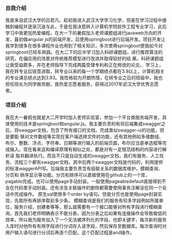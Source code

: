 ### 自我介绍

我是来自武汉大学的吕若凡，起初我进入武汉大学学习化学，但是在学习过程中接触到编程并逐渐沉迷与此，于是在我决意转入计算机学院软件工程专业学习，此后学习中我更加热爱编程，在大一下的暑假加入老师课题组进行javaweb方向的开发，最初做angular js的前端开发，后使用springboot进行后端开发。项目开发让我学到很多在很多课程作业也用到了相关知识，多次使用springboot使我如今对springboot已轻车熟路。在大二下的后半学习加入科研课题组，进行推荐算法的研究，在偏应用的场景对传统推荐模型进行改进并取得较好的结 果。科研课题组让我受益颇多，并在老师指导下完成两篇受理专利和正在修改的论文。 学习上，我在转专业后锐意进取，转专业以来的每一个学期绩点都在3.9以上，计算机相关的专业课总绩点达到3.93。我性格较为开朗热情，在转专业之后的班级中，我也担任班长为同学做贡献，我热爱志愿者服务，获得过2017年武汉大学优秀志愿者。

### 项目介绍

我在大一暑假也就是大二开学时加入老师实验室，参加一个平台类服务端开发，具体使用的技术是springboot和angular.js。我主要负责的有将后端集成swagger之后，将swagger文档，包含了所有接口的文档，完成类似swagger-ui的功能，但是要能 够对文件数组等实现在客户端选择文件的功能，还有其他例如多维数组、布尔、整数、浮点、字符串、日期等进行输入的前端页面，布尔应当是单选框等完成输入。现在看来这和编译原理有相似之处，都是对有一定规范结构的内容进行解析读 取并翻译执行。而且不只是自动生成的swagger文档，我们有服务、人工任务、流程三个都有swagger文档，其中后两个swagger文档是代码的，利用提供的标准waggerAPI写。后端我主要负责含有级联关系的数据库维护，模糊查询、分页和 排序显示等功能。分页和排序可以直接使用在github上的一个库，pagable完成。也可以使用page手动封装。一般使用pageabledefault直接得到不会在代码里手动封装。还有涉及关联操作的删除都需要使用事务注解没在同一个会话中完成操作。 原生sql使用多个order by语句。但是分页也是使用page封装实现，先取所有再排序取前多少条。 模糊查询是我们的服务有较多字段例如所属单位，服务介绍，创建者等等，那么就需要有一个接口能够对所有字段进行模糊查询，首先我们老师明确表示不能分表，因为分表之后如果有连接操作会导致极低的效率，所以我为服务加入了一个无法被序列化的字段，也即关键字，每次新的服务入库时对他所有有用字段进行分词存入该字段，然后保存至数据库。每次查询时对用户输入语句进行分词后再逐个匹配，这个匹配过程是and操作。
